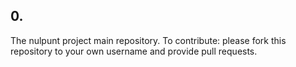 ## 0.
The nulpunt project main repository.
To contribute: please fork this repository to your own username and provide pull requests.
